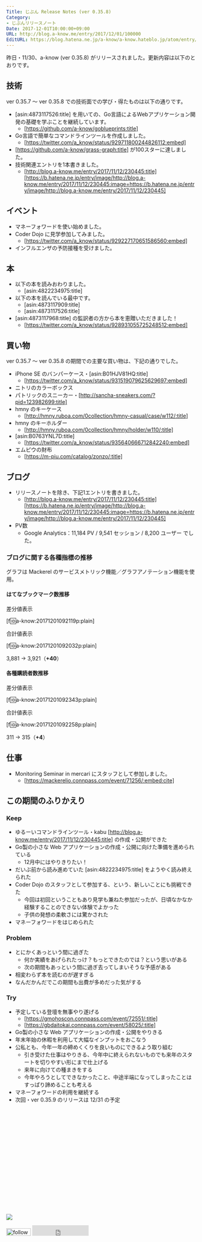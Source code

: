```yaml
---
Title: じぶん Release Notes (ver 0.35.8)
Category:
- じぶんリリースノート
Date: 2017-12-01T10:00:00+09:00
URL: http://blog.a-know.me/entry/2017/12/01/100000
EditURL: https://blog.hatena.ne.jp/a-know/a-know.hateblo.jp/atom/entry/8599973812322542457
---
```


昨日・11/30、a-know (ver 0.35.8) がリリースされました。更新内容は以下のとおりです。


<!-- more -->


## 技術
ver 0.35.7 〜 ver 0.35.8 での技術面での学び・得たものは以下の通りです。

* [asin:4873117526:title] を用いての、Go言語によるWebアプリケーション開発の基礎を学ぶことを継続しています。
    * [https://github.com/a-know/goblueprints:title]
* Go言語で簡単なコマンドラインツールを作成しました。
    * [https://twitter.com/a_know/status/929711800244826112:embed]
* [https://github.com/a-know/grass-graph:title] が100スターに達しました。
* 技術関連エントリを1本書きました。
    * [http://blog.a-know.me/entry/2017/11/12/230445:title][https://b.hatena.ne.jp/entry/image/http://blog.a-know.me/entry/2017/11/12/230445:image=https://b.hatena.ne.jp/entry/image/http://blog.a-know.me/entry/2017/11/12/230445]

## イベント
* マネーフォワードを使い始めました。
* Coder Dojo に見学参加してみました。
    * [https://twitter.com/a_know/status/929227170651586560:embed]
* インフルエンザの予防接種を受けました。


## 本
* 以下の本を読みおわりました。
    * [asin:4822234975:title]
* 以下の本を読んでいる最中です。
    * [asin:4873117909:title]
    * [asin:4873117526:title]
* [asin:4873117968:title] の監訳者の方から本を恵贈いただきました！
    * [https://twitter.com/a_know/status/928931055725248512:embed]




## 買い物
ver 0.35.7 〜 ver 0.35.8 の期間での主要な買い物は、下記の通りでした。

* iPhone SE のバンパーケース・[asin:B01HJV81HQ:title]
    * [https://twitter.com/a_know/status/931519079625629697:embed]
* ニトリのカラーボックス
* パトリックのスニーカー・[http://sancha-sneakers.com/?pid=123982699:title]
* hmny のキーケース
    * [http://hmny.ruboa.com/0collection/hmny-casual/case/w112/:title]
* hmny のキーホルダー
    * [http://hmny.ruboa.com/0collection/hmny/holder/w110/:title]
* [asin:B0763YNL7D:title]
    * [https://twitter.com/a_know/status/935640666712842240:embed]
* エムピウの財布
    * [https://m-piu.com/catalog/zonzo/:title]



## ブログ
* リリースノートを除き、下記1エントリを書きました。
    * [http://blog.a-know.me/entry/2017/11/12/230445:title][https://b.hatena.ne.jp/entry/image/http://blog.a-know.me/entry/2017/11/12/230445:image=https://b.hatena.ne.jp/entry/image/http://blog.a-know.me/entry/2017/11/12/230445]
* PV数
    * Google Analytics：11,184 PV / 9,541 セッション / 8,200 ユーザー でした。


### ブログに関する各種指標の推移

グラフは Mackerel のサービスメトリック機能／グラフアノテーション機能を使用。

#### はてなブックマーク数推移

差分値表示

[f:id:a-know:20171201092119p:plain]

合計値表示

[f:id:a-know:20171201092032p:plain]

3,881 → 3,921（<b>+40</b>）


#### 各種購読者数推移

差分値表示

[f:id:a-know:20171201092343p:plain]

合計値表示

[f:id:a-know:20171201092258p:plain]


311 → 315（<b>+4</b>）


## 仕事
* Monitoring Seminar in mercari にスタッフとして参加しました。
    * [https://mackerelio.connpass.com/event/71256/:embed:cite]





## この期間のふりかえり
### Keep
- ゆるーいコマンドラインツール・kabu [http://blog.a-know.me/entry/2017/11/12/230445:title] の作成・公開ができた
- Go製の小さな Web アプリケーションの作成・公開に向けた準備を進められている
    - 12月中にはやりきりたい！
- だいぶ前から読み進めていた [asin:4822234975:title] をようやく読み終えられた
- Coder Dojo のスタッフとして参加する、という、新しいことにも挑戦できた
    - 今回は初回ということもあり見学も兼ねた参加だったが、日頃なかなか経験することのできない体験でよかった
    - 子供の発想の柔軟さには驚かされた
- マネーフォワードをはじめられた

### Problem
- とにかくあっという間に過ぎた
    - 何か実績をあげられたっけ？もっとできたのでは？という思いがある
    - 次の期間もあっという間に過ぎ去ってしまいそうな予感がある
- 相変わらず本を読むのが遅すぎる
- なんだかんだでこの期間も出費が多めだった気がする

### Try
- 予定している登壇を無事やり遂げる
    - [https://gmohoscon.connpass.com/event/72551/:title]
    - [https://gbdaitokai.connpass.com/event/58025/:title]
- Go製の小さな Web アプリケーションの作成・公開をやりきる
- 年末年始の休暇を利用して大幅なインプットをおこなう
- 公私とも、今年一年の締めくくりを良いものにできるよう取り組む
    - 引き受けた仕事はやりきる、今年中に終えられないものでも来年のスタートを切りやすい形にまで仕上げる
    - 来年に向けての種まきをする
    - 今年やろうとしてできなかったこと、中途半端になってしまったことはすっぱり諦めることも考える
- マネーフォワードの利用を継続する
- 次回・ver 0.35.9 のリリースは 12/31 の予定



<div>
<br>
<script async src="//pagead2.googlesyndication.com/pagead/js/adsbygoogle.js"></script>
<!-- article-bottom2 -->
<ins class="adsbygoogle"
     style="display:inline-block;width:300px;height:250px"
     data-ad-client="ca-pub-3463034538369189"
     data-ad-slot="5274552934"></ins>
<script>
(adsbygoogle = window.adsbygoogle || []).push({});
</script>

<a href="http://bit.ly/grassgraph" target='blank' rel="nofollow"><img src="https://cdn-ak.f.st-hatena.com/images/fotolife/a/a-know/20170405/20170405220342.png"></a>
<br>
</div>

<div>
<a href='http://cloud.feedly.com/#subscription%2Ffeed%2Fhttp%3A%2F%2Fblog.a-know.me%2Ffeed'  target='blank'><img id='feedlyFollow' src='http://s3.feedly.com/img/follows/feedly-follow-rectangle-volume-small_2x.png' alt='follow us in feedly' width='65' height='20'></a>



<iframe src="http://blog.hatena.ne.jp/a-know/a-know.hateblo.jp/subscribe/iframe" allowtransparency="true" frameborder="0" scrolling="no" width="150" height="28"></iframe>
</div>
